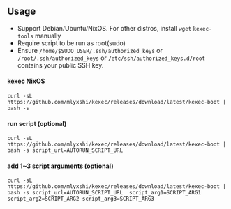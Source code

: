 ## Usage
- Support Debian/Ubuntu/NixOS. For other distros, install `wget` `kexec-tools` manually
- Require script to be run as root(sudo)
- Ensure `/home/$SUDO_USER/.ssh/authorized_keys` or `/root/.ssh/authorized_keys` or `/etc/ssh/authorized_keys.d/root` contains your public SSH key.
#### kexec NixOS
```
curl -sL https://github.com/mlyxshi/kexec/releases/download/latest/kexec-boot | bash -s
```

#### run script (optional)
```
curl -sL https://github.com/mlyxshi/kexec/releases/download/latest/kexec-boot | bash -s script_url=AUTORUN_SCRIPT_URL
```

#### add 1~3 script arguments (optional)
```
curl -sL https://github.com/mlyxshi/kexec/releases/download/latest/kexec-boot | bash -s script_url=AUTORUN_SCRIPT_URL  script_arg1=SCRIPT_ARG1 script_arg2=SCRIPT_ARG2 script_arg3=SCRIPT_ARG3
```
